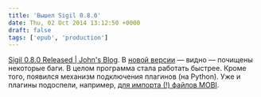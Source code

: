 ```yaml
---
title: 'Вышел Sigil 0.8.0'
date: Thu, 02 Oct 2014 13:12:50 +0000
draft: false
tags: ['epub', 'production']
---
```


[Sigil 0.8.0 Released | John's Blog](https://john.nachtimwald.com/2014/09/27/sigil-0-8-0-released/). В [новой версии](https://github.com/user-none/Sigil/releases/tag/0.8.0) — видно — почищены некоторые баги. В целом программа стала работать быстрее. Кроме того, появился механизм подключения плагинов (на Python). Уже и плагины подоспели, например, [для импорта (!) файлов MOBI](http://www.mobileread.com/forums/showthread.php?p=2934707#post2934707).